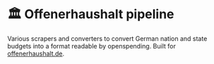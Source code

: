 # 🏛 Offenerhaushalt pipeline
Various scrapers and converters to convert German nation and state budgets into a format readable by openspending. Built for [offenerhaushalt.de](https://offenerhaushalt.de).
